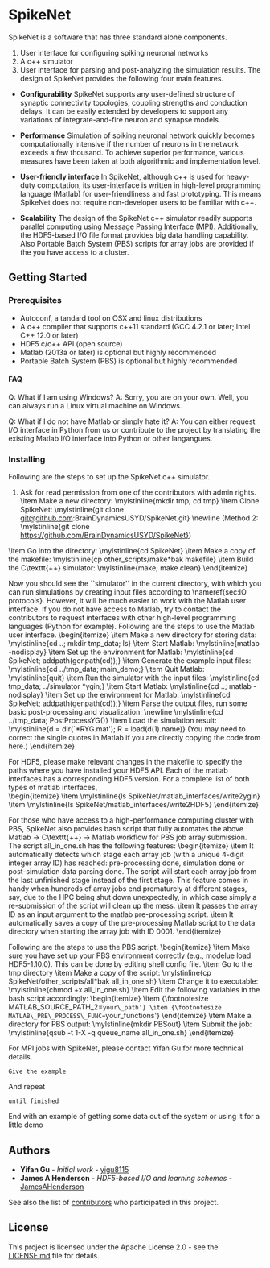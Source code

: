# SpikeNet
SpikeNet is a software that has three standard alone components.
1. User interface for configuring spiking neuronal networks
2. A c++ simulator 
3. User interface for parsing and post-analyzing the simulation results.
The design of SpikeNet provides the following four main features.

* **Configurability** SpikeNet supports any user-defined structure of synaptic connectivity topologies, coupling strengths and conduction delays. It can be easily extended by developers to support any variations of integrate-and-fire neuron and synapse models.

* **Performance**  Simulation of spiking neuronal network quickly becomes computationally intensive if the number of neurons in the network exceeds a few thousand. To achieve superior performance, various measures have been taken at both algorithmic and implementation level. 

* **User-friendly interface** In SpikeNet, although c++ is used for heavy-duty computation, its user-interface is written in  high-level programming language (Matlab) for user-friendliness and fast prototyping. This means SpikeNet does not require non-developer users to be familiar with c++.

* **Scalability** The design of the SpikeNet c++ simulator readily supports parallel computing using Message Passing Interface (MPI). Additionally, the HDF5-based I/O file format provides big data handling capability. Also Portable Batch System (PBS) scripts for array jobs are provided if the you have access to a cluster.


## Getting Started

### Prerequisites
* Autoconf, a tandard tool on OSX and linux distributions
* A c++ compiler that supports c++11 standard (GCC 4.2.1 or later; Intel C++ 12.0 or later)
* HDF5 c/c++ API (open source)
* Matlab (2013a or later) is optional but highly recommended
* Portable Batch System (PBS) is optional but highly recommended

#### FAQ
Q: What if I am using Windows?
A: Sorry, you are on your own. Well, you can always run a Linux virtual machine on Windows.

Q: What if I do not have Matlab or simply hate it?
A: You can either request I/O interface in Python from us or contribute to the project by translating the existing Matlab I/O interface into Python or other langangues.

### Installing
Following are the steps to set up the SpikeNet c++ simulator.
1. Ask for read permission from one of the contributors with admin rights.
\item Make a new directory: \mylstinline{mkdir tmp; cd tmp}
\item Clone SpikeNet: \mylstinline{git clone git@github.com:BrainDynamicsUSYD/SpikeNet.git}
\newline (Method 2: \mylstinline{git clone https://github.com/BrainDynamicsUSYD/SpikeNet})

\item Go into the directory: \mylstinline{cd SpikeNet}
\item Make a copy of the makefile: \mylstinline{cp other_scripts/make*bak makefile}
\item Build the C\texttt{++} simulator:  \mylstinline{make; make clean}
\end{itemize}

Now you should see the ``simulator'' in the current directory, with which you can run simulations by creating input files according to \nameref{sec:IO protocols}.
However, it will be much easier to work with the Matlab user interface.
If you do not have access to Matlab, try to contact the contributors to request interfaces with other high-level programming languages (Python for example).
Following are the steps to use the Matlab user interface.
\begin{itemize}
\item Make a new directory for storing data: \mylstinline{cd ..; mkdir tmp_data; ls}
\item Start Matlab: \mylstinline{matlab -nodisplay}
\item Set up the environment for Matlab: \mylstinline{cd SpikeNet; addpath(genpath(cd));}
\item Generate the example input files: \mylstinline{cd ../tmp_data; main_demo;}
\item Quit Matlab: \mylstinline{quit}
\item Run the simulator with the input files: \mylstinline{cd tmp_data; ../simulator *ygin;}
\item Start Matlab: \mylstinline{cd ..; matlab -nodisplay}
\item Set up the environment for Matlab: \mylstinline{cd SpikeNet; addpath(genpath(cd));}
\item Parse the output files, run some basic post-processing and visualization: 
\newline \mylstinline{cd ../tmp_data; PostProcessYG()}
\item Load the simulation result: \mylstinline{d = dir(`*RYG.mat'); R = load(d(1).name)} (You may need to correct the single quotes in Matlab if you are directly copying the code from here.)
\end{itemize}

For HDF5, please make relevant changes in the makefile to specify the paths where you have installed your HDF5 API. Each of the matlab interfaces has a corresponding HDF5 version. For a complete list of both types of matlab interfaces,  
\begin{itemize}
\item \mylstinline{ls SpikeNet/matlab_interfaces/write2ygin}
\item \mylstinline{ls SpikeNet/matlab_interfaces/write2HDF5}
\end{itemize}


For those who have access to a high-performance computing cluster with PBS, SpikeNet also provides bash script that fully automates the above Matlab $\rightarrow$  C\texttt{++}  $\rightarrow$ Matlab workflow for PBS job array submission. 
The script all\_in\_one.sh has the following features:
\begin{itemize}
\item It automatically detects which stage each array job (with a unique 4-digit integer array ID) has reached: pre-processing done, simulation done or post-simulation data parsing done. The script will start each array job from the last unfinished stage instead of the first stage. This feature comes in handy when hundreds of array jobs end prematurely at different stages, say, due to the HPC being shut down unexpectedly, in which case simply a re-submission of the script will clean up the mess.
\item It passes the array ID as an input argument to the matlab pre-processing script.
\item It automatically saves a copy of the pre-processing Matlab script to the data directory when starting the array job with ID 0001.
\end{itemize}

Following are the steps to use the PBS script.
\begin{itemize}
\item Make sure you have set up your PBS environment correctly (e.g., modelue load HDF5-1.10.0). This can be done by editing shell config file.
\item Go to the tmp directory
\item Make a copy of the script: \mylstinline{cp SpikeNet/other_scripts/all*bak all_in_one.sh}
\item Change it to executable: \mylstinline{chmod +x all_in_one.sh}
\item Edit the following variables in the bash script accordingly: 
\begin{itemize}
\item {\footnotesize MATLAB\_SOURCE\_PATH\_2=`your\_path'}
\item {\footnotesize MATLAB\_PRE\_PROCESS\_FUNC=`your\_functions'}
\end{itemize}
\item Make a directory for PBS output: \mylstinline{mkdir PBSout}
\item Submit the job: \mylstinline{qsub -t 1-X -q queue_name all_in_one.sh}
\end{itemize}


For MPI jobs with SpikeNet, please contact Yifan Gu for more technical details.


```
Give the example
```

And repeat

```
until finished
```

End with an example of getting some data out of the system or using it for a little demo


## Authors

* **Yifan Gu** - *Initial work* - [yigu8115](https://github.com/yigu8115)
* **James A Henderson** - *HDF5-based I/O and learning schemes* - [JamesAHenderson](https://github.com/JamesAHenderson)

See also the list of [contributors](https://github.com/BrainDynamicsUSYD/SpikeNet/graphs/contributors) who participated in this project.

## License

This project is licensed under the Apache License 2.0 - see the [LICENSE.md](LICENSE.md) file for details.


